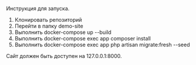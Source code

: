 Инструкция для запуска.
1. Клонировать репозиторий
2. Перейти в папку demo-site
3. Выполнить docker-compose up --build
4. Выполнить docker-compose exec app composer install
5. Выполнить docker-compose exec app php artisan migrate:fresh --seed

Сайт должен быть доступен на 127.0.0.1:8000.
